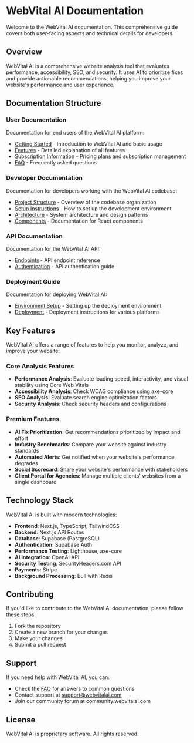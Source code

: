 # WebVital AI Documentation

Welcome to the WebVital AI documentation. This comprehensive guide covers both user-facing aspects and technical details for developers.

## Overview

WebVital AI is a comprehensive website analysis tool that evaluates performance, accessibility, SEO, and security. It uses AI to prioritize fixes and provide actionable recommendations, helping you improve your website's performance and user experience.

## Documentation Structure

### User Documentation

Documentation for end users of the WebVital AI platform:

- [Getting Started](user/getting-started.md) - Introduction to WebVital AI and basic usage
- [Features](user/features.md) - Detailed explanation of all features
- [Subscription Information](user/subscription.md) - Pricing plans and subscription management
- [FAQ](user/faq.md) - Frequently asked questions

### Developer Documentation

Documentation for developers working with the WebVital AI codebase:

- [Project Structure](developer/project-structure.md) - Overview of the codebase organization
- [Setup Instructions](developer/setup.md) - How to set up the development environment
- [Architecture](developer/architecture.md) - System architecture and design patterns
- [Components](developer/components.md) - Documentation for React components

### API Documentation

Documentation for the WebVital AI API:

- [Endpoints](api/endpoints.md) - API endpoint reference
- [Authentication](api/authentication.md) - API authentication guide

### Deployment Guide

Documentation for deploying WebVital AI:

- [Environment Setup](deployment/environment.md) - Setting up the deployment environment
- [Deployment](deployment/deployment.md) - Deployment instructions for various platforms

## Key Features

WebVital AI offers a range of features to help you monitor, analyze, and improve your website:

### Core Analysis Features

- **Performance Analysis**: Evaluate loading speed, interactivity, and visual stability using Core Web Vitals
- **Accessibility Analysis**: Check WCAG compliance using axe-core
- **SEO Analysis**: Evaluate search engine optimization factors
- **Security Analysis**: Check security headers and configurations

### Premium Features

- **AI Fix Prioritization**: Get recommendations prioritized by impact and effort
- **Industry Benchmarks**: Compare your website against industry standards
- **Automated Alerts**: Get notified when your website's performance degrades
- **Social Scorecard**: Share your website's performance with stakeholders
- **Client Portal for Agencies**: Manage multiple clients' websites from a single dashboard

## Technology Stack

WebVital AI is built with modern technologies:

- **Frontend**: Next.js, TypeScript, TailwindCSS
- **Backend**: Next.js API Routes
- **Database**: Supabase (PostgreSQL)
- **Authentication**: Supabase Auth
- **Performance Testing**: Lighthouse, axe-core
- **AI Integration**: OpenAI API
- **Security Testing**: SecurityHeaders.com API
- **Payments**: Stripe
- **Background Processing**: Bull with Redis

## Contributing

If you'd like to contribute to the WebVital AI documentation, please follow these steps:

1. Fork the repository
2. Create a new branch for your changes
3. Make your changes
4. Submit a pull request

## Support

If you need help with WebVital AI, you can:

- Check the [FAQ](user/faq.md) for answers to common questions
- Contact support at support@webvitalai.com
- Join our community forum at community.webvitalai.com

## License

WebVital AI is proprietary software. All rights reserved.